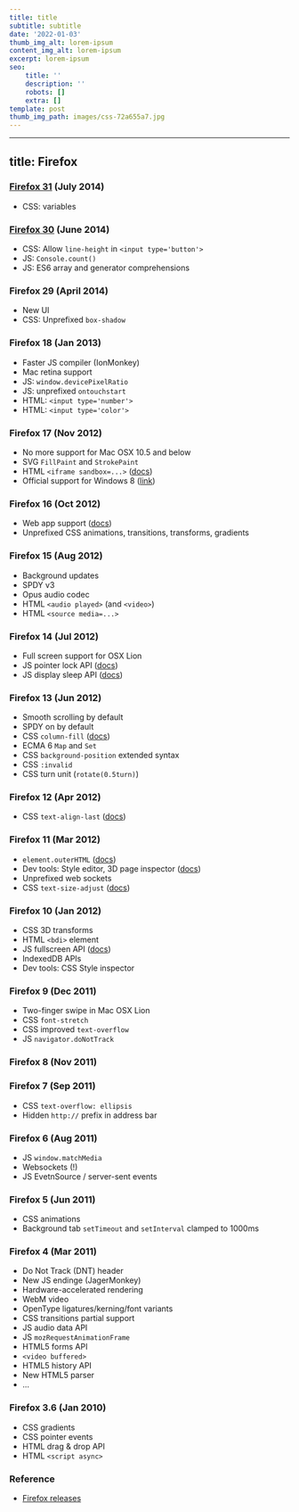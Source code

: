 ```yaml
---
title: title
subtitle: subtitle
date: '2022-01-03'
thumb_img_alt: lorem-ipsum
content_img_alt: lorem-ipsum
excerpt: lorem-ipsum
seo:
    title: ''
    description: ''
    robots: []
    extra: []
template: post
thumb_img_path: images/css-72a655a7.jpg
---
```


---

## title: Firefox

### [Firefox 31](https://www.mozilla.org/en-US/firefox/31.0/releasenotes/) (July 2014)

-   CSS: variables

### [Firefox 30](https://developer.mozilla.org/en-US/Firefox/Releases/30) (June 2014)

-   CSS: Allow `line-height` in `<input type='button'>`
-   JS: `Console.count()`
-   JS: ES6 array and generator comprehensions

### Firefox 29 (April 2014)

-   New UI
-   CSS: Unprefixed `box-shadow`

### Firefox 18 (Jan 2013)

-   Faster JS compiler (IonMonkey)
-   Mac retina support
-   JS: `window.devicePixelRatio`
-   JS: unprefixed `ontouchstart`
-   HTML: `<input type='number'>`
-   HTML: `<input type='color'>`

### Firefox 17 (Nov 2012)

-   No more support for Mac OSX 10.5 and below
-   SVG `FillPaint` and `StrokePaint`
-   HTML `<iframe sandbox=...>` ([docs][iframe-sandbox])
-   Official support for Windows 8 ([link][17reqs])

[iframe-sandbox]: https://developer.mozilla.org/en-US/docs/HTML/Element/iframe#attr-sandbox
[17reqs]: http://www.mozilla.org/en-US/firefox/17.0/system-requirements/

### Firefox 16 (Oct 2012)

-   Web app support ([docs][webapp])
-   Unprefixed CSS animations, transitions, transforms, gradients

[webapp]: https://developer.mozilla.org/en-US/docs/Apps/Getting_Started

### Firefox 15 (Aug 2012)

-   Background updates
-   SPDY v3
-   Opus audio codec
-   HTML `<audio played>` (and `<video>`)
-   HTML `<source media=...>`

### Firefox 14 (Jul 2012)

-   Full screen support for OSX Lion
-   JS pointer lock API ([docs][lock])
-   JS display sleep API ([docs][sleep])

[lock]: https://developer.mozilla.org/en-US/docs/API/Pointer_Lock_API
[sleep]: https://bugzilla.mozilla.org/show_bug.cgi?id=697132

### Firefox 13 (Jun 2012)

-   Smooth scrolling by default
-   SPDY on by default
-   CSS `column-fill` ([docs][cf])
-   ECMA 6 `Map` and `Set`
-   CSS `background-position` extended syntax
-   CSS `:invalid`
-   CSS turn unit (`rotate(0.5turn)`)

[cf]: https://developer.mozilla.org/en/CSS/column-fill

### Firefox 12 (Apr 2012)

-   CSS `text-align-last` ([docs][tal])

[tal]: https://developer.mozilla.org/en/CSS/text-align-last

### Firefox 11 (Mar 2012)

-   `element.outerHTML` ([docs][outer])
-   Dev tools: Style editor, 3D page inspector ([docs][tools])
-   Unprefixed web sockets
-   CSS `text-size-adjust` ([docs][tsa])

[outer]: https://developer.mozilla.org/en-US/docs/DOM/element.outerHTML
[tools]: https://hacks.mozilla.org/2011/12/new-developer-tools-in-firefox-11-aurora/
[tsa]: https://developer.mozilla.org/en-US/docs/CSS/text-size-adjust

### Firefox 10 (Jan 2012)

-   CSS 3D transforms
-   HTML `<bdi>` element
-   JS fullscreen API ([docs][fs])
-   IndexedDB APIs
-   Dev tools: CSS Style inspector

[fs]: https://wiki.mozilla.org/Platform/Features/Full_Screen_APIs

### Firefox 9 (Dec 2011)

-   Two-finger swipe in Mac OSX Lion
-   CSS `font-stretch`
-   CSS improved `text-overflow`
-   JS `navigator.doNotTrack`

### Firefox 8 (Nov 2011)

### Firefox 7 (Sep 2011)

-   CSS `text-overflow: ellipsis`
-   Hidden `http://` prefix in address bar

### Firefox 6 (Aug 2011)

-   JS `window.matchMedia`
-   Websockets (!)
-   JS EvetnSource / server-sent events

### Firefox 5 (Jun 2011)

-   CSS animations
-   Background tab `setTimeout` and `setInterval` clamped to 1000ms

### Firefox 4 (Mar 2011)

-   Do Not Track (DNT) header
-   New JS endinge (JagerMonkey)
-   Hardware-accelerated rendering
-   WebM video
-   OpenType ligatures/kerning/font variants
-   CSS transitions partial support
-   JS audio data API
-   JS `mozRequestAnimationFrame`
-   HTML5 forms API
-   `<video buffered>`
-   HTML5 history API
-   New HTML5 parser
-   ...

### Firefox 3.6 (Jan 2010)

-   CSS gradients
-   CSS pointer events
-   HTML drag & drop API
-   HTML `<script async>`

### Reference

-   [Firefox releases](https://www.mozilla.org/en-US/firefox/releases/)
